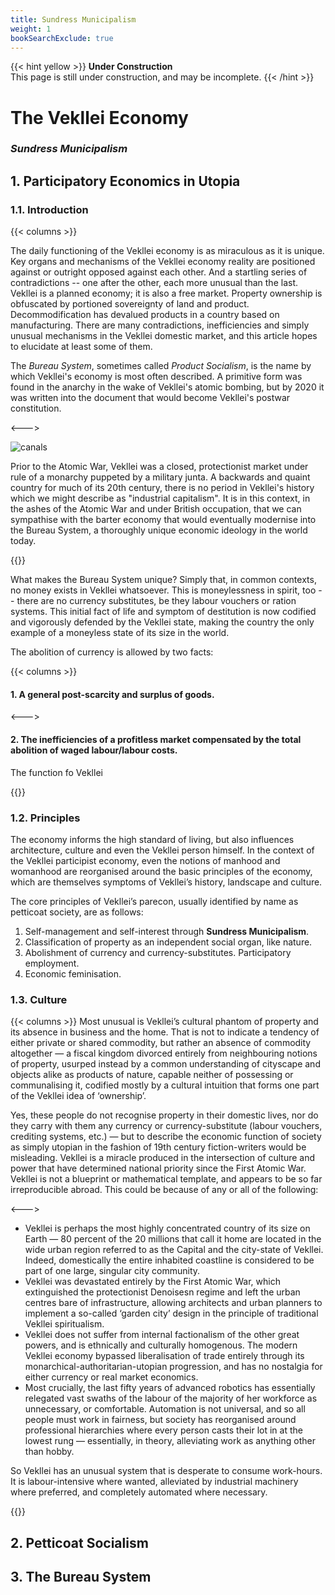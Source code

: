 ```yaml
---
title: Sundress Municipalism
weight: 1
bookSearchExclude: true
---
```


{{< hint yellow >}}
**Under Construction**  
This page is still under construction, and may be incomplete.
{{< /hint >}}

# The Vekllei Economy
### *Sundress Municipalism*

## 1. Participatory Economics in Utopia

### 1.1. Introduction

{{< columns >}}

The daily functioning of the Vekllei economy is as miraculous as it is unique. Key organs and mechanisms of the Vekllei economy reality are positioned against or outright opposed against each other. And a startling series of contradictions -- one after the other, each more unusual than the last. Vekllei is a planned economy; it is also a free market. Property ownership is obfuscated by portioned sovereignty of land and product. Decommodification has devalued products in a country based on manufacturing. There are many contradictions, inefficiencies and simply unusual mechanisms in the Vekllei domestic market, and this article hopes to elucidate at least some of them.


The *Bureau System*, sometimes called *Product Socialism*, is the name by which Vekllei's economy is most often described. A primitive form was found in the anarchy in the wake of Vekllei's atomic bombing, but by 2020 it was written into the document that would become Vekllei's postwar constitution.

<--->

![canals](https://millmint.studio/images/canal.jpg?q=100&auto=format)

Prior to the Atomic War, Vekllei was a closed, protectionist market under rule of a monarchy puppeted by a military junta. A backwards and quaint country for much of its 20th century, there is no period in Vekllei's history which we might describe as "industrial capitalism". It is in this context, in the ashes of the Atomic War and under British occupation, that we can sympathise with the barter economy that would eventually modernise into the Bureau System, a thoroughly unique economic ideology in the world today.

{{</columns >}}

What makes the Bureau System unique? Simply that, in common contexts, no money exists in Vekllei whatsoever. This is moneylessness in spirit, too -- there are no currency substitutes, be they labour vouchers or ration systems. This initial fact of life and symptom of destitution is now codified and vigorously defended by the Vekllei state, making the country the only example of a moneyless state of its size in the world.

The abolition of currency is allowed by two facts:

{{< columns >}}

#### 1. A general post-scarcity and surplus of goods.

<--->

#### 2. The inefficiencies of a profitless market compensated by the total abolition of waged labour/labour costs.

The function fo Vekllei

{{</columns >}}

### 1.2. Principles

The economy informs the high standard of living, but also influences architecture, culture and even the Vekllei person himself. In the context of the Vekllei participist economy, even the notions of manhood and womanhood are reorganised around the basic principles of the economy, which are themselves symptoms of Vekllei’s history, landscape and culture.

The core principles of Vekllei’s parecon, usually identified by name as petticoat society, are as follows:

1. Self-management and self-interest through **Sundress Municipalism**.
2. Classification of property as an independent social organ, like nature.
3. Abolishment of currency and currency-substitutes.
Participatory employment.
4. Economic feminisation.

### 1.3. Culture

{{< columns >}}
Most unusual is Vekllei’s cultural phantom of property and its absence in business and the home. That is not to indicate a tendency of either private or shared commodity, but rather an absence of commodity altogether — a fiscal kingdom divorced entirely from neighbouring notions of property, usurped instead by a common understanding of cityscape and objects alike as products of nature, capable neither of possessing or communalising it, codified mostly by a cultural intuition that forms one part of the Vekllei idea of ‘ownership’.

Yes, these people do not recognise property in their domestic lives, nor do they carry with them any currency or currency-substitute (labour vouchers, crediting systems, etc.) — but to describe the economic function of society as simply utopian in the fashion of 19th century fiction-writers would be misleading. Vekllei is a miracle produced in the intersection of culture and power that have determined national priority since the First Atomic War. Vekllei is not a blueprint or mathematical template, and appears to be so far irreproducible abroad. This could be because of any or all of the following:

<--->

- Vekllei is perhaps the most highly concentrated country of its size on Earth — 80 percent of the 20 millions that call it home are located in the wide urban region referred to as the Capital and the city-state of Vekllei. Indeed, domestically the entire inhabited coastline is considered to be part of one large, singular city community.
- Vekllei was devastated entirely by the First Atomic War, which extinguished the protectionist Denoisesn regime and left the urban centres bare of infrastructure, allowing architects and urban planners to implement a so-called ‘garden city’ design in the principle of traditional Vekllei spiritualism.
- Vekllei does not suffer from internal factionalism of the other great powers, and is ethnically and culturally homogenous.
The modern Vekllei economy bypassed liberalisation of trade entirely through its monarchical-authoritarian-utopian progression, and has no nostalgia for either currency or real market economics.
- Most crucially, the last fifty years of advanced robotics has essentially relegated vast swaths of the labour of the majority of her workforce as unnecessary, or comfortable. Automation is not universal, and so all people must work in fairness, but society has reorganised around professional hierarchies where every person casts their lot in at the lowest rung  — essentially, in theory, alleviating work as anything other than hobby.

So Vekllei has an unusual system that is desperate to consume work-hours. It is labour-intensive where wanted, alleviated by industrial machinery where preferred, and completely automated where necessary.

{{</columns >}}

## 2. Petticoat Socialism

## 3. The Bureau System
